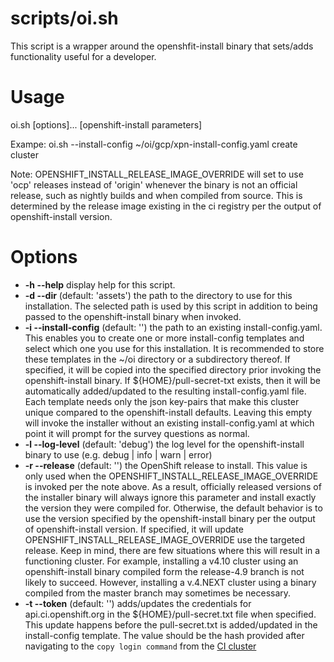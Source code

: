 # scripts/oi.sh

This script is a wrapper around the openshfit-install binary that sets/adds functionality useful for a developer.

# Usage

oi.sh [options]... [openshift-install parameters]

Exampe: oi.sh --install-config ~/oi/gcp/xpn-install-config.yaml create cluster

Note: OPENSHIFT\_INSTALL\_RELEASE\_IMAGE\_OVERRIDE will set to use 'ocp' releases instead of 'origin' whenever the binary is not an official release, such as nightly builds and when compiled from source. This is determined by the release image existing in the ci registry per the output of openshift-install version.

# Options

- **-h --help** display help for this script.
- **-d --dir** (default: 'assets') the path to the directory to use for this installation. The selected path is used by this script in addition to being passed to the openshift-install binary when invoked.
- **-i --install-config** (default: '') the path to an existing install-config.yaml. This enables you to create one or more install-config templates and select which one you use for this installation. It is recommended to store these templates in the ~/oi directory or a subdirectory thereof. If specified, it will be copied into the specified directory prior invoking the openshift-install binary. If ${HOME}/pull-secret-txt exists, then it will be automatically added/updated to the resulting install-config.yaml file. Each template needs only the json key-pairs that make this cluster unique compared to the openshift-install defaults. Leaving this empty will invoke the installer without an existing install-config.yaml at which point it will prompt for the survey questions as normal.
- **-l --log-level** (default: 'debug') the log level for the openshift-install binary to use (e.g. debug | info | warn | error)
- **-r --release** (default: '') the OpenShift release to install. This value is only used when the OPENSHIFT\_INSTALL\_RELEASE\_IMAGE\_OVERRIDE is invoked per the note above. As a result, officially released versions of the installer binary will always ignore this parameter and install exactly the version they were compiled for. Otherwise, the default behavior is to use the version specified by the openshift-install binary per the output of openshift-install version. If specified, it will update OPENSHIFT\_INSTALL\_RELEASE\_IMAGE\_OVERRIDE use the targeted release. Keep in mind, there are few situations where this will result in a functioning cluster. For example, installing a v4.10 cluster using an openshift-install binary compiled form the release-4.9 branch is not likely to succeed. However, installing a v.4.NEXT cluster using a binary compiled from the master branch may sometimes be necessary.
- **-t --token** (default: '') adds/updates the credentials for api.ci.openshift.org in the ${HOME}/pull-secret.txt file when specified. This update happens before the pull-secret.txt is added/updated in the install-config template. The value should be the hash provided after navigating to the `copy login command` from the [CI cluster](https://console-openshift-console.apps.ci.l2s4.p1.openshiftapps.com)
